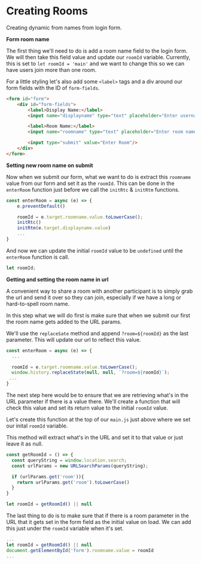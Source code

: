 # Creating Rooms

Creating dynamic from names from login form.

**Form room name**

The first thing we'll need to do is add a room name field to the login form. We will then take this field value and update our `roomId` variable. Currently, this is set to `let roomId = 'main'` and we want to change this so we can have users join more than one room.

For a little styling let's also add some `<label>` tags and a div around our form fields with the ID of `form-fields`.

```html
<form id="form">
    <div id="form-fields">
        <label>Display Name:</label>
        <input name="displayname" type="text" placeholder="Enter username..." required/>

        <label>Room Name:</label>
        <input name="roomname" type="text" placeholder="Enter room name..." required/>

        <input type="submit" value="Enter Room"/>
    </div>
</form>
```

**Setting new room name on submit**

Now when we submit our form, what we want to do is extract this `roomname` value from our form and set it as the `roomId`. This can be done in the `enterRoom` function just before we call the `initRtc` & `initRtm` functions.

```js
const enterRoom = async (e) => {
    e.preventDefault()

    roomId = e.target.roomname.value.toLowerCase();
    initRtc()
    initRtm(e.target.displayname.value)
    ...
}
```

And now we can update the initial `roomId` value to be `undefined` until the `enterRoom` function is call.

```js
let roomId;
```

**Getting and setting the room name in url**

A convenient way to share a room with another participant is to simply grab the url and send it over so they can join, especially if we have a long or hard-to-spell room name. 

In this step what we will do first is make sure that when we submit our first the room name gets added to the URL params.

We'll use the `replaceSate` method and append `?room=${roomId}` as the last parameter. This will update our url to reflect this value.

```js
const enterRoom = async (e) => {
  ...

  roomId = e.target.roomname.value.toLowerCase();
  window.history.replaceState(null, null, `?room=${roomId}`);
 ...
}
```

The next step here would be to ensure that we are retrieving what's in the URL parameter if there is a value there. We'll create a function that will check this value and set its return value to the initial `roomId` value.

Let's create this function at the top of our `main.js` just above where we set our inital `roomId` variable.

This method will extract what's in the URL and set it to that value or just leave it as null.

```js
const getRoomId = () => {
  const queryString = window.location.search;
  const urlParams = new URLSearchParams(queryString);

  if (urlParams.get('room')){
    return urlParams.get('room').toLowerCase()
  }
}

let roomId = getRoomId() || null
```

The last thing to do is to make sure that if there is a room parameter in the URL that it gets set in the form field as the initial value on load. We can add this just under the `roomId` variable when it's set.

```js
...
let roomId = getRoomId() || null
document.getElementById('form').roomname.value = roomId
...
```
